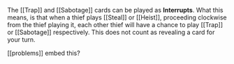 The [[Trap]] and [[Sabotage]] cards can be played as **Interrupts**. What this means, is that when a thief plays [[Steal]] or [[Heist]], proceeding clockwise from the thief playing it, each other thief will have a chance to play [[Trap]] or [[Sabotage]] respectively. This does not count as revealing a card for your turn.

[[problems]] embed this?